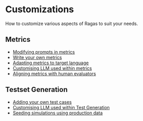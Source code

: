 # Customizations

How to customize various aspects of Ragas to suit your needs.

## Metrics
- [Modifying prompts in metrics](metrics/modifying-prompts-metrics.ipynb)
- [Write your own metrics](metrics/Write_your_own_metric.ipynb)
- [Adapting metrics to target language]()
- [Customising LLM used within metrics]()
- [Aligning metrics with human evaluators]()

## Testset Generation

- [Adding your own test cases]()
- [Customising LLM used within Test Generation]()
- [Seeding simulations using production data]()